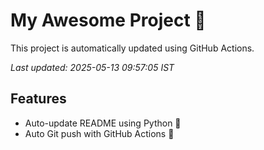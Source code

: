 # My Awesome Project 🚀

This project is automatically updated using GitHub Actions.

_Last updated: 2025-05-13 09:57:05 IST_

## Features
- Auto-update README using Python 🐍
- Auto Git push with GitHub Actions 🤖

